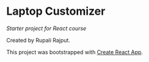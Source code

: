 # Laptop Customizer

_Starter project for React course_

Created by Rupali Rajput.

This project was bootstrapped with [Create React App](https://github.com/facebook/create-react-app).
